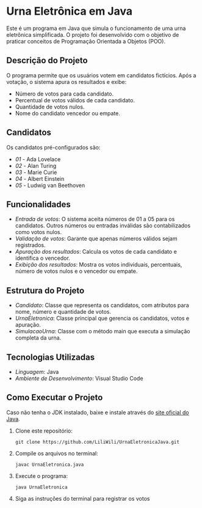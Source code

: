 # Urna Eletrônica em Java

Este é um programa em Java que simula o funcionamento de uma urna eletrônica simplificada. O projeto foi desenvolvido com o objetivo de praticar conceitos de Programação Orientada a Objetos (POO).

## Descrição do Projeto

O programa permite que os usuários votem em candidatos fictícios. Após a votação, o sistema apura os resultados e exibe:

- Número de votos para cada candidato.
- Percentual de votos válidos de cada candidato.
- Quantidade de votos nulos.
- Nome do candidato vencedor ou empate.

## Candidatos

Os candidatos pré-configurados são:

- *01* - Ada Lovelace  
- *02* - Alan Turing  
- *03* - Marie Curie  
- *04* - Albert Einstein  
- *05* - Ludwig van Beethoven  

## Funcionalidades

- *Entrada de votos*: O sistema aceita números de 01 a 05 para os candidatos. Outros números ou entradas inválidas são contabilizados como votos nulos.
- *Validação de votos*: Garante que apenas números válidos sejam registrados.
- *Apuração dos resultados*: Calcula os votos de cada candidato e identifica o vencedor.
- *Exibição dos resultados*: Mostra os votos individuais, percentuais, número de votos nulos e o vencedor ou empate.

## Estrutura do Projeto

- *Candidato*: Classe que representa os candidatos, com atributos para nome, número e quantidade de votos.
- *UrnaEletronica*: Classe principal que gerencia os candidatos, votos e apuração.
- *SimulacaoUrna*: Classe com o método main que executa a simulação completa da urna.

## Tecnologias Utilizadas

- *Linguagem*: Java
- *Ambiente de Desenvolvimento*: Visual Studio Code

## Como Executar o Projeto

Caso não tenha o JDK instalado, baixe e instale através do [site oficial do Java](https://www.oracle.com/java/technologies/javase-jdk-downloads.html).

1. Clone este repositório:
   ```
   git clone https://github.com/LiliWili/UrnaEletronicaJava.git
   
2. Compile os arquivos no terminal:
   ```
   javac UrnaEletronica.java
3.  Execute o programa:
    ```
    java UrnaEletronica
5. Siga as instruções do terminal para registrar os votos

